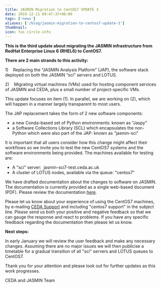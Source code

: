 ```yaml
---
title: JASMIN Migration to CentOS7 UPDATE 3
date: 2019-12-11 09:47:37+00:00
tags: ['news']
aliases: ['/blog/jasmin-migration-to-centos7-update-3']
thumbnail: 
icon: fas circle-info
---
```


**This is the third update about migrating the JASMIN infrastructure from RedHat Enterprise Linux 6 (RHEL6) to CentOS7.**

**There are 2 main strands to this activity:**


1)    Replacing the “JASMIN Analysis Platform” (JAP), the software stack deployed on both the JASMIN “sci” servers and LOTUS.


2)    Migrating virtual machines (VMs) used for hosting component services of JASMIN and CEDA, plus a small number of project-specific VMs.


This update focuses on item (1). In parallel, we are working on (2), which will happen in a manner largely transparent to most users.


The JAP replacement takes the form of 2 new software components:


* a new Conda-based set of Python environments: known as "Jaspy"
* a Software Collections Library (SCL) which encapsulates the non-Python which were also part of the JAP: known as "jasmin-sci"


It is important that all users consider how this change might affect their workflows so we invite you to test the new CentOS7 systems and the software environments being provided. The machines available for testing are:


* A "sci" server:  jasmin-sci7-test.ceda.ac.uk
* A cluster of LOTUS nodes, available via the queue: "centos7"


We have drafted documentation about the changes to software on JASMIN. The documentation is currently provided as a single web-based document (PDF). Please review the documentation [here](https://drive.google.com/file/d/1gD9C0TZyNITibgDhlv3pRzgd4JjzVfBW/view?usp=sharing ).



Please let us know about your experience of using the CentOS7 machines, by e-mailing [CEDA Support](mailto:support@ceda.ac.uk) and including "centos7 support" in the subject line. Please send us both your positive and negative feedback so that we can gauge the response and react to problems. If you have any specific feedback regarding the documentation then please let us know.



**Next steps:**


In early January we will review the user feedback and make any necessary changes. Assuming there are no major issues we will then publicise a timetable for a gradual transition of all "sci" servers and LOTUS queues to CentOS7.



Thank you for your attention and please look out for further updates as this work progresses.


CEDA and JASMIN Team



